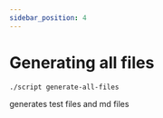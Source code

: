```yaml
---
sidebar_position: 4
---
```


# Generating all files

`./script generate-all-files`

generates test files and md files